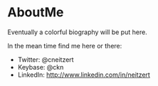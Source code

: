 # AboutMe

Eventually a colorful biography will be put here. 

In the mean time find me here or there:
* Twitter: @cneitzert
* Keybase: @ckn
* LinkedIn: http://www.linkedin.com/in/neitzert
